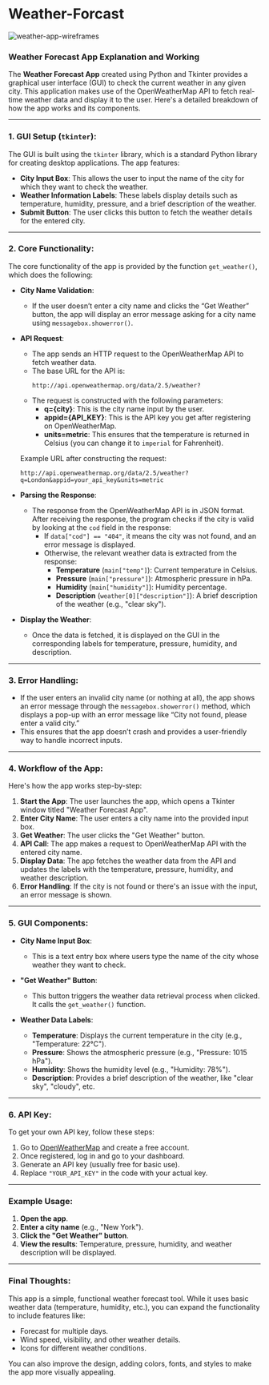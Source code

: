 # Weather-Forcast
![weather-app-wireframes](https://github.com/user-attachments/assets/8b8aec4b-6bf7-4f54-9807-218b335742c4)
### Weather Forecast App Explanation and Working

The **Weather Forecast App** created using Python and Tkinter provides a graphical user interface (GUI) to check the current weather in any given city. This application makes use of the OpenWeatherMap API to fetch real-time weather data and display it to the user. Here's a detailed breakdown of how the app works and its components.

---

### 1. **GUI Setup** (`tkinter`):
   The GUI is built using the `tkinter` library, which is a standard Python library for creating desktop applications. The app features:
   - **City Input Box**: This allows the user to input the name of the city for which they want to check the weather.
   - **Weather Information Labels**: These labels display details such as temperature, humidity, pressure, and a brief description of the weather.
   - **Submit Button**: The user clicks this button to fetch the weather details for the entered city.

---

### 2. **Core Functionality**:
   The core functionality of the app is provided by the function `get_weather()`, which does the following:

   - **City Name Validation**:
     - If the user doesn’t enter a city name and clicks the “Get Weather” button, the app will display an error message asking for a city name using `messagebox.showerror()`.

   - **API Request**:
     - The app sends an HTTP request to the OpenWeatherMap API to fetch weather data.
     - The base URL for the API is: 
       ```
       http://api.openweathermap.org/data/2.5/weather?
       ```
     - The request is constructed with the following parameters:
       - **q={city}**: This is the city name input by the user.
       - **appid={API_KEY}**: This is the API key you get after registering on OpenWeatherMap.
       - **units=metric**: This ensures that the temperature is returned in Celsius (you can change it to `imperial` for Fahrenheit).

     Example URL after constructing the request:
     ```
     http://api.openweathermap.org/data/2.5/weather?q=London&appid=your_api_key&units=metric
     ```

   - **Parsing the Response**:
     - The response from the OpenWeatherMap API is in JSON format. After receiving the response, the program checks if the city is valid by looking at the `cod` field in the response:
       - If `data["cod"] == "404"`, it means the city was not found, and an error message is displayed.
       - Otherwise, the relevant weather data is extracted from the response:
         - **Temperature** (`main["temp"]`): Current temperature in Celsius.
         - **Pressure** (`main["pressure"]`): Atmospheric pressure in hPa.
         - **Humidity** (`main["humidity"]`): Humidity percentage.
         - **Description** (`weather[0]["description"]`): A brief description of the weather (e.g., "clear sky").

   - **Display the Weather**:
     - Once the data is fetched, it is displayed on the GUI in the corresponding labels for temperature, pressure, humidity, and description.

---

### 3. **Error Handling**:
   - If the user enters an invalid city name (or nothing at all), the app shows an error message through the `messagebox.showerror()` method, which displays a pop-up with an error message like “City not found, please enter a valid city.”
   - This ensures that the app doesn’t crash and provides a user-friendly way to handle incorrect inputs.

---

### 4. **Workflow of the App**:

   Here's how the app works step-by-step:

   1. **Start the App**: The user launches the app, which opens a Tkinter window titled "Weather Forecast App".
   2. **Enter City Name**: The user enters a city name into the provided input box.
   3. **Get Weather**: The user clicks the "Get Weather" button.
   4. **API Call**: The app makes a request to OpenWeatherMap API with the entered city name.
   5. **Display Data**: The app fetches the weather data from the API and updates the labels with the temperature, pressure, humidity, and weather description.
   6. **Error Handling**: If the city is not found or there's an issue with the input, an error message is shown.

---

### 5. **GUI Components**:

- **City Name Input Box**: 
   - This is a text entry box where users type the name of the city whose weather they want to check.
  
- **"Get Weather" Button**:
   - This button triggers the weather data retrieval process when clicked. It calls the `get_weather()` function.

- **Weather Data Labels**:
   - **Temperature**: Displays the current temperature in the city (e.g., "Temperature: 22°C").
   - **Pressure**: Shows the atmospheric pressure (e.g., "Pressure: 1015 hPa").
   - **Humidity**: Shows the humidity level (e.g., "Humidity: 78%").
   - **Description**: Provides a brief description of the weather, like "clear sky", "cloudy", etc.

---

### 6. **API Key**:
To get your own API key, follow these steps:
1. Go to [OpenWeatherMap](https://openweathermap.org/) and create a free account.
2. Once registered, log in and go to your dashboard.
3. Generate an API key (usually free for basic use).
4. Replace `"YOUR_API_KEY"` in the code with your actual key.

---

### Example Usage:
1. **Open the app**.
2. **Enter a city name** (e.g., "New York").
3. **Click the "Get Weather" button**.
4. **View the results**: Temperature, pressure, humidity, and weather description will be displayed.

---

### Final Thoughts:
This app is a simple, functional weather forecast tool. While it uses basic weather data (temperature, humidity, etc.), you can expand the functionality to include features like:
- Forecast for multiple days.
- Wind speed, visibility, and other weather details.
- Icons for different weather conditions.

You can also improve the design, adding colors, fonts, and styles to make the app more visually appealing.
